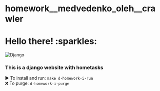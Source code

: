 # homework__medvedenko_oleh__crawler

<h1>Hello there! :sparkles:</h1>

![Django](https://img.shields.io/badge/Django-checking-orange)

<h3>This is a django website with hometasks</h3>
▶️ To install and run: <code>make d-homework-i-run</code><br />
❌ To purge: <code>d-homework-i-purge</code></li>

